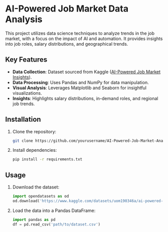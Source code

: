 # AI-Powered Job Market Data Analysis

This project utilizes data science techniques to analyze trends in the job market, with a focus on the impact of AI and automation. It provides insights into job roles, salary distributions, and geographical trends.

## Key Features
- **Data Collection**: Dataset sourced from Kaggle ([AI-Powered Job Market Insights](https://www.kaggle.com/datasets/uom190346a/ai-powered-job-market-insights)).
- **Data Processing**: Uses Pandas and NumPy for data manipulation.
- **Visual Analysis**: Leverages Matplotlib and Seaborn for insightful visualizations.
- **Insights**: Highlights salary distributions, in-demand roles, and regional job trends.

## Installation
1. Clone the repository:
   ```bash
   git clone https://github.com/yourusername/AI-Powered-Job-Market-Analysis.git
   ```
2. Install dependencies:
   ```bash
   pip install -r requirements.txt
   ```

## Usage
1. Download the dataset:
   ```python
   import opendatasets as od
   od.download('https://www.kaggle.com/datasets/uom190346a/ai-powered-job-market-insights')
   ```
2. Load the data into a Pandas DataFrame:
   ```python
   import pandas as pd
   df = pd.read_csv('path/to/dataset.csv')
   ```

